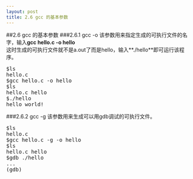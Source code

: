 ```yaml
---
layout: post
title: 2.6 gcc 的基本参数
---
```

##2.6 gcc 的基本参数
###2.6.1 gcc -o
该参数用来指定生成的可执行文件的名字，输入**gcc hello.c -o hello**<br>
这时生成的可执行文件就不是a.out了而是hello，输入**./hello**即可运行该程序。
<pre class='terminal bootcamp'>
<span class='codeline'>$ls</span>
<span class='bash-output'>hello.c</span>
<span class='codeline'>$gcc hello.c -o hello</span>
<span class='codeline'>$ls</span>
<span class='bash-output'>hello.c hello</span>
<span class='codeline'>$./hello</span>
<span class='bash-output'>hello world!</span>
</pre>
###2.6.2 gcc -g
该参数用来生成可以用gdb调试的可执行文件。
<pre class='terminal bootcamp'>
<span class='codeline'>$ls</span>
<span class='bash-output'>hello.c</span>
<span class='codeline'>$gcc hello.c -g -o hello</span>
<span class='codeline'>$ls</span>
<span class='bash-output'>hello.c hello</span>
<span class='codeline'>$gdb ./hello</span>
<span class='bash-output'>...<br>(gdb) </span>
</pre>
